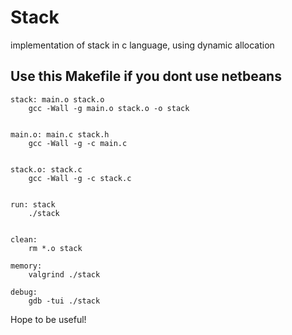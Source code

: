# Stack
implementation of stack in c language, using dynamic allocation

## Use this Makefile if you dont use netbeans


	stack: main.o stack.o
		gcc -Wall -g main.o stack.o -o stack


	main.o: main.c stack.h
		gcc -Wall -g -c main.c


	stack.o: stack.c
		gcc -Wall -g -c stack.c


	run: stack
		./stack


	clean:
		rm *.o stack

	memory:
		valgrind ./stack

	debug:
		gdb -tui ./stack

Hope to be useful!
